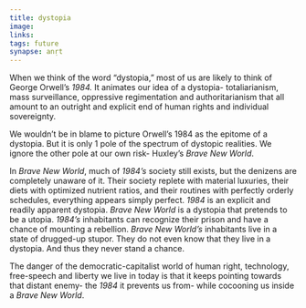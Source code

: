 ```yaml
---
title: dystopia
image: 
links:
tags: future
synapse: anṛt
---
```



When we think of the word “dystopia,” most of us are likely to think of George Orwell’s *1984.* It animates our idea of a dystopia- totaliarianism, mass surveillance, oppressive regimentation and authoritarianism that all amount to an outright and explicit end of human rights and individual sovereignty. 

We wouldn’t be in blame to picture Orwell’s 1984 as the epitome of a dystopia. But it is only 1 pole of the spectrum of dystopic realities. We ignore the other pole at our own risk- Huxley’s *Brave New World*.

In *Brave New World*, much of *1984’s* society still exists, but the denizens are completely unaware of it. Their society replete with material luxuries, their diets with optimized nutrient ratios, and their routines with perfectly orderly schedules, everything appears simply perfect. *1984* is an explicit and readily apparent dystopia. *Brave New World* is a dystopia that pretends to be a utopia. *1984’s* inhabitants can recognize their prison and have a chance of mounting a rebellion. *Brave New World’s* inhabitants live in a state of drugged-up stupor. They do not even know that they live in a dystopia. And thus they never stand a chance.

The danger of the democratic-capitalist world of human right, technology, free-speech and liberty we live in today is that it keeps pointing towards that distant enemy- the *1984* it prevents us from- while cocooning us inside a *Brave New World*.